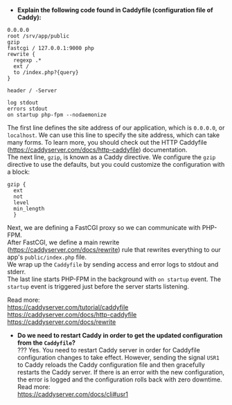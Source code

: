 - **Explain the following code found in Caddyfile (configuration file of Caddy):**  
```
0.0.0.0
root /srv/app/public
gzip
fastcgi / 127.0.0.1:9000 php
rewrite {
  regexp .*
  ext /
  to /index.php?{query}
}

header / -Server

log stdout
errors stdout
on startup php-fpm --nodaemonize
```
The first line defines the site address of our application, which is `0.0.0.0`, or `localhost`. We can use this line to specify the site address, which can take many forms. To learn
more, you should check out the HTTP Caddyfile (https://caddyserver.com/docs/http-caddyfile) documentation.  
The next line, `gzip`, is known as a Caddy directive. We configure the `gzip` directive to use the defaults, but you could customize the configuration with a block:
```
gzip {
  ext
  not
  level
  min_length
  }
```
Next, we are defining a FastCGI proxy so we can communicate with PHP-FPM.  
After FastCGI, we define a main rewrite (https://caddyserver.com/docs/rewrite) rule that rewrites everything to our app's `public/index.php` file.  
We wrap up the `Caddyfile` by sending access and error logs to stdout and stderr.  
The last line starts PHP-FPM in the background with `on startup` event. The `startup` event is triggered just before the server starts listening.  

Read more:  
https://caddyserver.com/tutorial/caddyfile  
https://caddyserver.com/docs/http-caddyfile  
https://caddyserver.com/docs/rewrite  

- **Do we need to restart Caddy in order to get the updated configuration from the `Caddyfile`?**  
??? Yes. You need to restart Caddy server in order for Caddyfile configuration changes to take effect. However, sending the signal `USR1` to Caddy reloads the Caddy configuration file and then gracefully restarts the Caddy server. If there is an error with the new configuration, the error is logged and the configuration rolls back with zero downtime.  
Read more:  
https://caddyserver.com/docs/cli#usr1  


